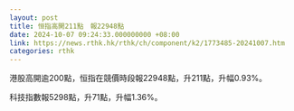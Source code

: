 ```yaml
---
layout: post
title: 恒指高開211點　報22948點
date: 2024-10-07 09:24:33.000000000 +08:00
link: https://news.rthk.hk/rthk/ch/component/k2/1773485-20241007.htm
categories: rthk
---
```


港股高開逾200點，恒指在競價時段報22948點，升211點，升幅0.93%。

科技指數報5298點，升71點，升幅1.36%。
